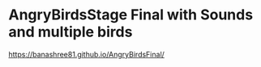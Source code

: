 # AngryBirdsStage Final with Sounds and multiple birds

https://banashree81.github.io/AngryBirdsFinal/
